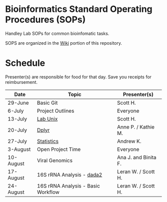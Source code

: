 # Bioinformatics Standard Operating Procedures (SOPs)
Handley Lab SOPs for common bioinfomatic tasks.

SOPS are organized in the [Wiki](https://github.com/HandleyLab/Bioinformatics-SOPs/wiki) portion of this repository.

# Schedule
Presenter(s) are responsible for food for that day. Save you receipts for reimbursement.

| Date      | Topic | Presenter(s) |
| ----------- | ----------- | ----------- |
| 29-June | Basic Git | Scott H. |
| 6-July | Project Outlines | Everyone |
| 13-July | [Lab Unix](https://github.com/HandleyLab/Bioinformatics-SOPs/wiki/1.-Unix-Stuff) | Scott H. |
| 20-July | [Dplyr](https://dplyr.tidyverse.org) | Anne P. / Kathie M. |
| 27-July | [Statistics](https://github.com/HandleyLab/Bioinformatics-SOPs/wiki/2.-Statistical-analyses-in-R) | Andrew K. |
| 3-August | Open Project Time | Everyone |
| 10-August | Viral Genomics | Ana J. and Binita F. |
| 17-August | 16S rRNA Analysis - [dada2](https://benjjneb.github.io/dada2/) | Leran W. / Scott H.|
| 24-August | 16S rRNA Analysis - Basic Workflow | Leran W. / Scott H. |


